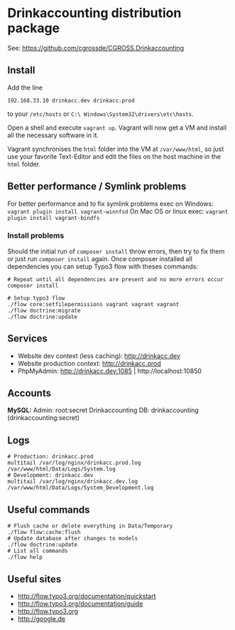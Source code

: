 # Drinkaccounting distribution package

See: https://github.com/cgrossde/CGROSS.Drinkaccounting

## Install

Add the line

```
192.168.33.10 drinkacc.dev drinkacc.prod
```

to your `/etc/hosts` or `C:\ Windows\System32\drivers\etc\hosts`.

Open a shell and execute `vagrant up`. Vagrant will now get a VM and install all the necessary software in it.

Vagrant synchronises the `html` folder into the VM at `/var/www/html`, so just use your favorite Text-Editor and edit the files on the host machine in the `html` folder.

## Better performance / Symlink problems

For better performance and to fix symlink problems exec on Windows: `vagrant plugin install vagrant-winnfsd`
On Mac OS or linux exec: `vagrant plugin install vagrant-bindfs`

### Install problems

Should the initial run of `composer install` throw errors, then try to fix them or just run `composer install` again. Once composer installed all dependencies you can setup Typo3 flow with theses commands:

```
# Repeat until all dependencies are present and no more errors occur
composer install

# Setup typo3 flow
./flow core:setfilepermissions vagrant vagrant vagrant
./flow doctrine:migrate
./flow doctrine:update
```

## Services

* Website dev context (less caching): http://drinkacc.dev
* Website production context: http://drinkacc.prod
* PhpMyAdmin: http://drinkacc.dev:1085 | http://localhost:10850

## Accounts

**MySQL:**
Admin: root:secret
Drinkaccounting DB: drinkaccounting (drinkaccounting:secret)

## Logs

```
# Production: drinkacc.prod
multitail /var/log/nginx/drinkacc.prod.log /var/www/html/Data/Logs/System.log
# Development: drinkacc.dev
multitail /var/log/nginx/drinkacc.dev.log /var/www/html/Data/Logs/System_Development.log
```

## Useful commands

```
# Flush cache or delete everything in Data/Temporary
./flow flow:cache:flush
# Update database after changes to models
./flow doctrine:update
# List all commands
./flow help
```

## Useful sites

* http://flow.typo3.org/documentation/quickstart
* http://flow.typo3.org/documentation/guide
* http://flow.typo3.org
* http://google.de
